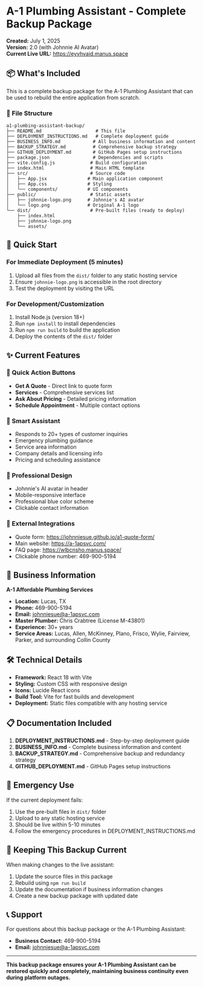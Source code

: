 # A-1 Plumbing Assistant - Complete Backup Package

**Created:** July 1, 2025  
**Version:** 2.0 (with Johnnie AI Avatar)  
**Current Live URL:** https://eyvhvaid.manus.space

## 📦 What's Included

This is a complete backup package for the A-1 Plumbing Assistant that can be used to rebuild the entire application from scratch.

### 📁 File Structure
```
a1-plumbing-assistant-backup/
├── README.md                    # This file
├── DEPLOYMENT_INSTRUCTIONS.md   # Complete deployment guide
├── BUSINESS_INFO.md            # All business information and content
├── BACKUP_STRATEGY.md          # Comprehensive backup strategy
├── GITHUB_DEPLOYMENT.md        # GitHub Pages setup instructions
├── package.json                # Dependencies and scripts
├── vite.config.js             # Build configuration
├── index.html                 # Main HTML template
├── src/                       # Source code
│   ├── App.jsx               # Main application component
│   ├── App.css               # Styling
│   └── components/           # UI components
├── public/                    # Static assets
│   ├── johnnie-logo.png      # Johnnie's AI avatar
│   └── logo.png              # Original A-1 logo
└── dist/                      # Pre-built files (ready to deploy)
    ├── index.html
    ├── johnnie-logo.png
    └── assets/
```

## 🚀 Quick Start

### For Immediate Deployment (5 minutes)
1. Upload all files from the `dist/` folder to any static hosting service
2. Ensure `johnnie-logo.png` is accessible in the root directory
3. Test the deployment by visiting the URL

### For Development/Customization
1. Install Node.js (version 18+)
2. Run `npm install` to install dependencies
3. Run `npm run build` to build the application
4. Deploy the contents of the `dist/` folder

## ✨ Current Features

### 🎯 Quick Action Buttons
- **Get A Quote** - Direct link to quote form
- **Services** - Comprehensive services list
- **Ask About Pricing** - Detailed pricing information
- **Schedule Appointment** - Multiple contact options

### 🤖 Smart Assistant
- Responds to 20+ types of customer inquiries
- Emergency plumbing guidance
- Service area information
- Company details and licensing info
- Pricing and scheduling assistance

### 📱 Professional Design
- Johnnie's AI avatar in header
- Mobile-responsive interface
- Professional blue color scheme
- Clickable contact information

### 🔗 External Integrations
- Quote form: https://johnniesue.github.io/a1-quote-form/
- Main website: https://a-1apsvc.com/
- FAQ page: https://wlbcnsho.manus.space/
- Clickable phone number: 469-900-5194

## 🏢 Business Information

**A-1 Affordable Plumbing Services**
- **Location:** Lucas, TX
- **Phone:** 469-900-5194
- **Email:** johnniesue@a-1apsvc.com
- **Master Plumber:** Chris Crabtree (License M-43801)
- **Experience:** 30+ years
- **Service Areas:** Lucas, Allen, McKinney, Plano, Frisco, Wylie, Fairview, Parker, and surrounding Collin County

## 🛠️ Technical Details

- **Framework:** React 18 with Vite
- **Styling:** Custom CSS with responsive design
- **Icons:** Lucide React icons
- **Build Tool:** Vite for fast builds and development
- **Deployment:** Static files compatible with any hosting service

## 📋 Documentation Included

1. **DEPLOYMENT_INSTRUCTIONS.md** - Step-by-step deployment guide
2. **BUSINESS_INFO.md** - Complete business information and content
3. **BACKUP_STRATEGY.md** - Comprehensive backup and redundancy strategy
4. **GITHUB_DEPLOYMENT.md** - GitHub Pages setup instructions

## 🚨 Emergency Use

If the current deployment fails:
1. Use the pre-built files in `dist/` folder
2. Upload to any static hosting service
3. Should be live within 5-10 minutes
4. Follow the emergency procedures in DEPLOYMENT_INSTRUCTIONS.md

## 🔄 Keeping This Backup Current

When making changes to the live assistant:
1. Update the source files in this package
2. Rebuild using `npm run build`
3. Update the documentation if business information changes
4. Create a new backup package with updated date

## 📞 Support

For questions about this backup package or the A-1 Plumbing Assistant:
- **Business Contact:** 469-900-5194
- **Email:** johnniesue@a-1apsvc.com

---

**This backup package ensures your A-1 Plumbing Assistant can be restored quickly and completely, maintaining business continuity even during platform outages.**

